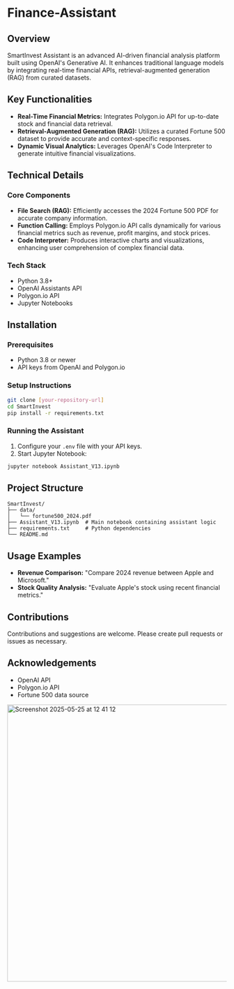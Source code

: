 # Finance-Assistant

## Overview

SmartInvest Assistant is an advanced AI-driven financial analysis platform built using OpenAI's Generative AI. It enhances traditional language models by integrating real-time financial APIs, retrieval-augmented generation (RAG) from curated datasets.

## Key Functionalities

* **Real-Time Financial Metrics:** Integrates Polygon.io API for up-to-date stock and financial data retrieval.
* **Retrieval-Augmented Generation (RAG):** Utilizes a curated Fortune 500 dataset to provide accurate and context-specific responses.
* **Dynamic Visual Analytics:** Leverages OpenAI's Code Interpreter to generate intuitive financial visualizations.


## Technical Details

### Core Components

* **File Search (RAG):** Efficiently accesses the 2024 Fortune 500 PDF for accurate company information.
* **Function Calling:** Employs Polygon.io API calls dynamically for various financial metrics such as revenue, profit margins, and stock prices.
* **Code Interpreter:** Produces interactive charts and visualizations, enhancing user comprehension of complex financial data.

### Tech Stack

* Python 3.8+
* OpenAI Assistants API
* Polygon.io API
* Jupyter Notebooks

## Installation

### Prerequisites

* Python 3.8 or newer
* API keys from OpenAI and Polygon.io

### Setup Instructions

```bash
git clone [your-repository-url]
cd SmartInvest
pip install -r requirements.txt
```

### Running the Assistant

1. Configure your `.env` file with your API keys.
2. Start Jupyter Notebook:

```bash
jupyter notebook Assistant_V13.ipynb
```

## Project Structure

```
SmartInvest/
├── data/
│   └── fortune500_2024.pdf
├── Assistant_V13.ipynb  # Main notebook containing assistant logic
├── requirements.txt     # Python dependencies
└── README.md
```

## Usage Examples

* **Revenue Comparison:** "Compare 2024 revenue between Apple and Microsoft."
* **Stock Quality Analysis:** "Evaluate Apple's stock using recent financial metrics."

## Contributions

Contributions and suggestions are welcome. Please create pull requests or issues as necessary.

## Acknowledgements

* OpenAI API
* Polygon.io API
* Fortune 500 data source
  
<img width="635" alt="Screenshot 2025-05-25 at 12 41 12" src="https://github.com/user-attachments/assets/aa5b9660-5c05-471c-a52c-cce68a78e3ff" />


